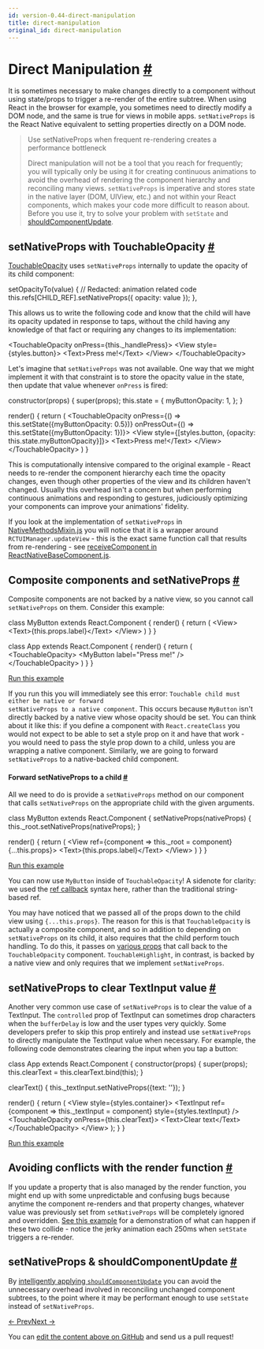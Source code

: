 ```yaml
---
id: version-0.44-direct-manipulation
title: direct-manipulation
original_id: direct-manipulation
---
```

<a id="content"></a><h1><a class="anchor" name="direct-manipulation"></a>Direct Manipulation <a class="hash-link" href="docs/direct-manipulation.html#direct-manipulation">#</a></h1><div><p>It is sometimes necessary to make changes directly to a component
without using state/props to trigger a re-render of the entire subtree.
When using React in the browser for example, you sometimes need to
directly modify a DOM node, and the same is true for views in mobile
apps. <code>setNativeProps</code> is the React Native equivalent to setting
properties directly on a DOM node.</p><blockquote><p>Use setNativeProps when frequent re-rendering creates a performance bottleneck</p><p>Direct manipulation will not be a tool that you reach for
frequently; you will typically only be using it for creating
continuous animations to avoid the overhead of rendering the component
hierarchy and reconciling many views. <code>setNativeProps</code> is imperative
and stores state in the native layer (DOM, UIView, etc.) and not
within your React components, which makes your code more difficult to
reason about. Before you use it, try to solve your problem with <code>setState</code>
and <a href="http://facebook.github.io/react/docs/advanced-performance.html#shouldcomponentupdate-in-action" target="_blank">shouldComponentUpdate</a>.</p></blockquote><h2><a class="anchor" name="setnativeprops-with-touchableopacity"></a>setNativeProps with TouchableOpacity <a class="hash-link" href="docs/direct-manipulation.html#setnativeprops-with-touchableopacity">#</a></h2><p><a href="https://github.com/facebook/react-native/blob/master/Libraries/Components/Touchable/TouchableOpacity.js" target="_blank">TouchableOpacity</a>
uses <code>setNativeProps</code> internally to update the opacity of its child
component:</p><div class="prism language-javascript"><span class="token function">setOpacityTo<span class="token punctuation">(</span></span>value<span class="token punctuation">)</span> <span class="token punctuation">{</span>
 <span class="token comment" spellcheck="true"> // Redacted: animation related code
</span>  <span class="token keyword">this</span><span class="token punctuation">.</span>refs<span class="token punctuation">[</span>CHILD_REF<span class="token punctuation">]</span><span class="token punctuation">.</span><span class="token function">setNativeProps<span class="token punctuation">(</span></span><span class="token punctuation">{</span>
    opacity<span class="token punctuation">:</span> value
  <span class="token punctuation">}</span><span class="token punctuation">)</span><span class="token punctuation">;</span>
<span class="token punctuation">}</span><span class="token punctuation">,</span></div><p>This allows us to write the following code and know that the child will
have its opacity updated in response to taps, without the child having
any knowledge of that fact or requiring any changes to its implementation:</p><div class="prism language-javascript">&lt;TouchableOpacity onPress<span class="token operator">=</span><span class="token punctuation">{</span><span class="token keyword">this</span><span class="token punctuation">.</span>_handlePress<span class="token punctuation">}</span><span class="token operator">&gt;</span>
  &lt;View style<span class="token operator">=</span><span class="token punctuation">{</span>styles<span class="token punctuation">.</span>button<span class="token punctuation">}</span><span class="token operator">&gt;</span>
    &lt;Text<span class="token operator">&gt;</span>Press me<span class="token operator">!</span>&lt;<span class="token operator">/</span>Text<span class="token operator">&gt;</span>
  &lt;<span class="token operator">/</span>View<span class="token operator">&gt;</span>
&lt;<span class="token operator">/</span>TouchableOpacity<span class="token operator">&gt;</span></div><p>Let's imagine that <code>setNativeProps</code> was not available. One way that we
might implement it with that constraint is to store the opacity value
in the state, then update that value whenever <code>onPress</code> is fired:</p><div class="prism language-javascript"><span class="token function">constructor<span class="token punctuation">(</span></span>props<span class="token punctuation">)</span> <span class="token punctuation">{</span>
  <span class="token function">super<span class="token punctuation">(</span></span>props<span class="token punctuation">)</span><span class="token punctuation">;</span>
  <span class="token keyword">this</span><span class="token punctuation">.</span>state <span class="token operator">=</span> <span class="token punctuation">{</span> myButtonOpacity<span class="token punctuation">:</span> <span class="token number">1</span><span class="token punctuation">,</span> <span class="token punctuation">}</span><span class="token punctuation">;</span>
<span class="token punctuation">}</span>

<span class="token function">render<span class="token punctuation">(</span></span><span class="token punctuation">)</span> <span class="token punctuation">{</span>
  <span class="token keyword">return</span> <span class="token punctuation">(</span>
    &lt;TouchableOpacity onPress<span class="token operator">=</span><span class="token punctuation">{</span><span class="token punctuation">(</span><span class="token punctuation">)</span> <span class="token operator">=</span><span class="token operator">&gt;</span> <span class="token keyword">this</span><span class="token punctuation">.</span><span class="token function">setState<span class="token punctuation">(</span></span><span class="token punctuation">{</span>myButtonOpacity<span class="token punctuation">:</span> <span class="token number">0.5</span><span class="token punctuation">}</span><span class="token punctuation">)</span><span class="token punctuation">}</span>
                      onPressOut<span class="token operator">=</span><span class="token punctuation">{</span><span class="token punctuation">(</span><span class="token punctuation">)</span> <span class="token operator">=</span><span class="token operator">&gt;</span> <span class="token keyword">this</span><span class="token punctuation">.</span><span class="token function">setState<span class="token punctuation">(</span></span><span class="token punctuation">{</span>myButtonOpacity<span class="token punctuation">:</span> <span class="token number">1</span><span class="token punctuation">}</span><span class="token punctuation">)</span><span class="token punctuation">}</span><span class="token operator">&gt;</span>
      &lt;View style<span class="token operator">=</span><span class="token punctuation">{</span><span class="token punctuation">[</span>styles<span class="token punctuation">.</span>button<span class="token punctuation">,</span> <span class="token punctuation">{</span>opacity<span class="token punctuation">:</span> <span class="token keyword">this</span><span class="token punctuation">.</span>state<span class="token punctuation">.</span>myButtonOpacity<span class="token punctuation">}</span><span class="token punctuation">]</span><span class="token punctuation">}</span><span class="token operator">&gt;</span>
        &lt;Text<span class="token operator">&gt;</span>Press me<span class="token operator">!</span>&lt;<span class="token operator">/</span>Text<span class="token operator">&gt;</span>
      &lt;<span class="token operator">/</span>View<span class="token operator">&gt;</span>
    &lt;<span class="token operator">/</span>TouchableOpacity<span class="token operator">&gt;</span>
  <span class="token punctuation">)</span>
<span class="token punctuation">}</span></div><p>This is computationally intensive compared to the original example -
React needs to re-render the component hierarchy each time the opacity
changes, even though other properties of the view and its children
haven't changed. Usually this overhead isn't a concern but when
performing continuous animations and responding to gestures, judiciously
optimizing your components can improve your animations' fidelity.</p><p>If you look at the implementation of <code>setNativeProps</code> in
<a href="https://github.com/facebook/react/blob/master/src/renderers/native/NativeMethodsMixin.js" target="_blank">NativeMethodsMixin.js</a>
you will notice that it is a wrapper around <code>RCTUIManager.updateView</code> -
this is the exact same function call that results from re-rendering -
see <a href="https://github.com/facebook/react/blob/master/src/renderers/native/ReactNativeBaseComponent.js" target="_blank">receiveComponent in
ReactNativeBaseComponent.js</a>.</p><h2><a class="anchor" name="composite-components-and-setnativeprops"></a>Composite components and setNativeProps <a class="hash-link" href="docs/direct-manipulation.html#composite-components-and-setnativeprops">#</a></h2><p>Composite components are not backed by a native view, so you cannot call
<code>setNativeProps</code> on them. Consider this example:</p><div class="prism language-javascript">class <span class="token class-name">MyButton</span> extends <span class="token class-name">React<span class="token punctuation">.</span>Component</span> <span class="token punctuation">{</span>
  <span class="token function">render<span class="token punctuation">(</span></span><span class="token punctuation">)</span> <span class="token punctuation">{</span>
    <span class="token keyword">return</span> <span class="token punctuation">(</span>
      &lt;View<span class="token operator">&gt;</span>
        &lt;Text<span class="token operator">&gt;</span><span class="token punctuation">{</span><span class="token keyword">this</span><span class="token punctuation">.</span>props<span class="token punctuation">.</span>label<span class="token punctuation">}</span>&lt;<span class="token operator">/</span>Text<span class="token operator">&gt;</span>
      &lt;<span class="token operator">/</span>View<span class="token operator">&gt;</span>
    <span class="token punctuation">)</span>
  <span class="token punctuation">}</span>
<span class="token punctuation">}</span>

class <span class="token class-name">App</span> extends <span class="token class-name">React<span class="token punctuation">.</span>Component</span> <span class="token punctuation">{</span>
  <span class="token function">render<span class="token punctuation">(</span></span><span class="token punctuation">)</span> <span class="token punctuation">{</span>
    <span class="token keyword">return</span> <span class="token punctuation">(</span>
      &lt;TouchableOpacity<span class="token operator">&gt;</span>
        &lt;MyButton label<span class="token operator">=</span><span class="token string">"Press me!"</span> <span class="token operator">/</span><span class="token operator">&gt;</span>
      &lt;<span class="token operator">/</span>TouchableOpacity<span class="token operator">&gt;</span>
    <span class="token punctuation">)</span>
  <span class="token punctuation">}</span>
<span class="token punctuation">}</span></div><p><a href="https://rnplay.org/apps/JXkgmQ" target="_blank">Run this example</a></p><p>If you run this you will immediately see this error: <code>Touchable child
must either be native or forward setNativeProps to a native component</code>.
This occurs because <code>MyButton</code> isn't directly backed by a native view
whose opacity should be set. You can think about it like this: if you
define a component with <code>React.createClass</code> you would not expect to be
able to set a style prop on it and have that work - you would need to
pass the style prop down to a child, unless you are wrapping a native
component. Similarly, we are going to forward <code>setNativeProps</code> to a
native-backed child component.</p><h4><a class="anchor" name="forward-setnativeprops-to-a-child"></a>Forward setNativeProps to a child <a class="hash-link" href="docs/direct-manipulation.html#forward-setnativeprops-to-a-child">#</a></h4><p>All we need to do is provide a <code>setNativeProps</code> method on our component
that calls <code>setNativeProps</code> on the appropriate child with the given
arguments.</p><div class="prism language-javascript">class <span class="token class-name">MyButton</span> extends <span class="token class-name">React<span class="token punctuation">.</span>Component</span> <span class="token punctuation">{</span>
  <span class="token function">setNativeProps<span class="token punctuation">(</span></span>nativeProps<span class="token punctuation">)</span> <span class="token punctuation">{</span>
    <span class="token keyword">this</span><span class="token punctuation">.</span>_root<span class="token punctuation">.</span><span class="token function">setNativeProps<span class="token punctuation">(</span></span>nativeProps<span class="token punctuation">)</span><span class="token punctuation">;</span>
  <span class="token punctuation">}</span>

  <span class="token function">render<span class="token punctuation">(</span></span><span class="token punctuation">)</span> <span class="token punctuation">{</span>
    <span class="token keyword">return</span> <span class="token punctuation">(</span>
      &lt;View ref<span class="token operator">=</span><span class="token punctuation">{</span>component <span class="token operator">=</span><span class="token operator">&gt;</span> <span class="token keyword">this</span><span class="token punctuation">.</span>_root <span class="token operator">=</span> component<span class="token punctuation">}</span> <span class="token punctuation">{</span><span class="token punctuation">.</span><span class="token punctuation">.</span><span class="token punctuation">.</span><span class="token keyword">this</span><span class="token punctuation">.</span>props<span class="token punctuation">}</span><span class="token operator">&gt;</span>
        &lt;Text<span class="token operator">&gt;</span><span class="token punctuation">{</span><span class="token keyword">this</span><span class="token punctuation">.</span>props<span class="token punctuation">.</span>label<span class="token punctuation">}</span>&lt;<span class="token operator">/</span>Text<span class="token operator">&gt;</span>
      &lt;<span class="token operator">/</span>View<span class="token operator">&gt;</span>
    <span class="token punctuation">)</span>
  <span class="token punctuation">}</span>
<span class="token punctuation">}</span></div><p><a href="https://rnplay.org/apps/YJxnEQ" target="_blank">Run this example</a></p><p>You can now use <code>MyButton</code> inside of <code>TouchableOpacity</code>! A sidenote for
clarity: we used the <a href="https://facebook.github.io/react/docs/more-about-refs.html#the-ref-callback-attribute" target="_blank">ref callback</a> syntax here, rather than the traditional string-based ref.</p><p>You may have noticed that we passed all of the props down to the child
view using <code>{...this.props}</code>. The reason for this is that
<code>TouchableOpacity</code> is actually a composite component, and so in addition
to depending on <code>setNativeProps</code> on its child, it also requires that the
child perform touch handling. To do this, it passes on <a href="docs/view.html#onmoveshouldsetresponder" target="_blank">various
props</a>
that call back to the <code>TouchableOpacity</code> component.
<code>TouchableHighlight</code>, in contrast, is backed by a native view and only
requires that we implement <code>setNativeProps</code>.</p><h2><a class="anchor" name="setnativeprops-to-clear-textinput-value"></a>setNativeProps to clear TextInput value <a class="hash-link" href="docs/direct-manipulation.html#setnativeprops-to-clear-textinput-value">#</a></h2><p>Another very common use case of <code>setNativeProps</code> is to clear the value
of a TextInput. The <code>controlled</code> prop of TextInput can sometimes drop
characters when the <code>bufferDelay</code> is low and the user types very
quickly. Some developers prefer to skip this prop entirely and instead
use <code>setNativeProps</code> to directly manipulate the TextInput value when
necessary. For example, the following code demonstrates clearing the
input when you tap a button:</p><div class="prism language-javascript">class <span class="token class-name">App</span> extends <span class="token class-name">React<span class="token punctuation">.</span>Component</span> <span class="token punctuation">{</span>
  <span class="token function">constructor<span class="token punctuation">(</span></span>props<span class="token punctuation">)</span> <span class="token punctuation">{</span>
    <span class="token function">super<span class="token punctuation">(</span></span>props<span class="token punctuation">)</span><span class="token punctuation">;</span>
    <span class="token keyword">this</span><span class="token punctuation">.</span>clearText <span class="token operator">=</span> <span class="token keyword">this</span><span class="token punctuation">.</span>clearText<span class="token punctuation">.</span><span class="token function">bind<span class="token punctuation">(</span></span><span class="token keyword">this</span><span class="token punctuation">)</span><span class="token punctuation">;</span>
  <span class="token punctuation">}</span>

  <span class="token function">clearText<span class="token punctuation">(</span></span><span class="token punctuation">)</span> <span class="token punctuation">{</span>
    <span class="token keyword">this</span><span class="token punctuation">.</span>_textInput<span class="token punctuation">.</span><span class="token function">setNativeProps<span class="token punctuation">(</span></span><span class="token punctuation">{</span>text<span class="token punctuation">:</span> <span class="token string">''</span><span class="token punctuation">}</span><span class="token punctuation">)</span><span class="token punctuation">;</span>
  <span class="token punctuation">}</span>

  <span class="token function">render<span class="token punctuation">(</span></span><span class="token punctuation">)</span> <span class="token punctuation">{</span>
    <span class="token keyword">return</span> <span class="token punctuation">(</span>
      &lt;View style<span class="token operator">=</span><span class="token punctuation">{</span>styles<span class="token punctuation">.</span>container<span class="token punctuation">}</span><span class="token operator">&gt;</span>
        &lt;TextInput ref<span class="token operator">=</span><span class="token punctuation">{</span>component <span class="token operator">=</span><span class="token operator">&gt;</span> <span class="token keyword">this</span><span class="token punctuation">.</span>_textInput <span class="token operator">=</span> component<span class="token punctuation">}</span>
                   style<span class="token operator">=</span><span class="token punctuation">{</span>styles<span class="token punctuation">.</span>textInput<span class="token punctuation">}</span> <span class="token operator">/</span><span class="token operator">&gt;</span>
        &lt;TouchableOpacity onPress<span class="token operator">=</span><span class="token punctuation">{</span><span class="token keyword">this</span><span class="token punctuation">.</span>clearText<span class="token punctuation">}</span><span class="token operator">&gt;</span>
          &lt;Text<span class="token operator">&gt;</span>Clear text&lt;<span class="token operator">/</span>Text<span class="token operator">&gt;</span>
        &lt;<span class="token operator">/</span>TouchableOpacity<span class="token operator">&gt;</span>
      &lt;<span class="token operator">/</span>View<span class="token operator">&gt;</span>
    <span class="token punctuation">)</span><span class="token punctuation">;</span>
  <span class="token punctuation">}</span>
<span class="token punctuation">}</span></div><p><a href="https://rnplay.org/plays/pOI9bA" target="_blank">Run this example</a></p><h2><a class="anchor" name="avoiding-conflicts-with-the-render-function"></a>Avoiding conflicts with the render function <a class="hash-link" href="docs/direct-manipulation.html#avoiding-conflicts-with-the-render-function">#</a></h2><p>If you update a property that is also managed by the render function,
you might end up with some unpredictable and confusing bugs because
anytime the component re-renders and that property changes, whatever
value was previously set from <code>setNativeProps</code> will be completely
ignored and overridden. <a href="https://rnplay.org/apps/bp1DvQ" target="_blank">See this example</a>
for a demonstration of what can happen if these two collide - notice
the jerky animation each 250ms when <code>setState</code> triggers a re-render.</p><h2><a class="anchor" name="setnativeprops-shouldcomponentupdate"></a>setNativeProps &amp; shouldComponentUpdate <a class="hash-link" href="docs/direct-manipulation.html#setnativeprops-shouldcomponentupdate">#</a></h2><p>By <a href="https://facebook.github.io/react/docs/advanced-performance.html#avoiding-reconciling-the-dom" target="_blank">intelligently applying
<code>shouldComponentUpdate</code></a>
you can avoid the unnecessary overhead involved in reconciling unchanged
component subtrees, to the point where it may be performant enough to
use <code>setState</code> instead of <code>setNativeProps</code>.</p></div><div class="docs-prevnext"><a class="docs-prev" href="docs/javascript-environment.html#content">← Prev</a><a class="docs-next" href="docs/performance.html#content">Next →</a></div><p class="edit-page-block">You can <a target="_blank" href="https://github.com/facebook/react-native/blob/master/docs/DirectManipulation.md">edit the content above on GitHub</a> and send us a pull request!</p>